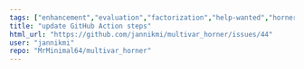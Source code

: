 ```yaml
---
tags: ["enhancement","evaluation","factorization","help-wanted","horner","horner-scheme","hornerscheme-solver","math","mathematics","multivariate","multivariate-polynomials","polynomial","polynomial-evaluation","polynomials","python","python3"]
title: "update GitHub Action steps"
html_url: "https://github.com/jannikmi/multivar_horner/issues/44"
user: "jannikmi"
repo: "MrMinimal64/multivar_horner"
---
```


